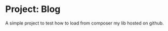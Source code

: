 Project: Blog
=============

A simple project to test how to load from composer my lib hosted on github.
